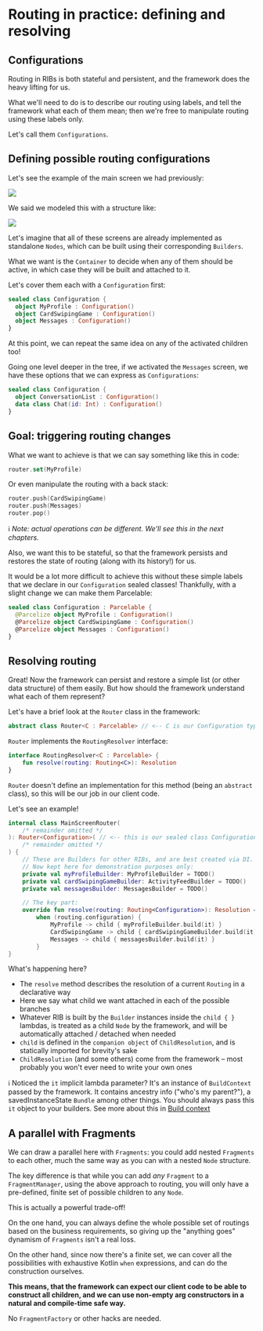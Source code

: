 # Routing in practice: defining and resolving

## Configurations

Routing in RIBs is both stateful and persistent, and the framework does the heavy lifting for us. 

What we'll need to do is to describe our routing using labels, and tell the framework what each of them mean; then we're free to manipulate routing using these labels only.

Let's call them ```Configurations```.


## Defining possible routing configurations

Let's see the example of the main screen we had previously:

![](https://i.imgur.com/HGI5gNg.png)

We said we modeled this with a structure like:

![](https://i.imgur.com/NOaSvhf.png)    

Let's imagine that all of these screens are already implemented as standalone ```Nodes```, which can be built using their corresponding ```Builders```.

What we want is the ```Container``` to decide when any of them should be active, in which case they will be built and attached to it.

Let's cover them each with a ```Configuration``` first:

 ```kotlin
 sealed class Configuration {
   object MyProfile : Configuration()
   object CardSwipingGame : Configuration()
   object Messages : Configuration()
 }
 ```

At this point, we can repeat the same idea on any of the activated children too! 

Going one level deeper in the tree, if we activated the ```Messages``` screen, we have these options that we can express as ```Configurations```:

```kotlin
sealed class Configuration {
  object ConversationList : Configuration()
  data class Chat(id: Int) : Configuration()
}
```


## Goal: triggering routing changes

What we want to achieve is that we can say something like this in code:

```kotlin
router.set(MyProfile)
```

Or even manipulate the routing with a back stack:
```kotlin
router.push(CardSwipingGame)
router.push(Messages)
router.pop()
```

ℹ️ _Note: actual operations can be different. We'll see this in the next chapters._

Also, we want this to be stateful, so that the framework persists and restores the state of routing (along with its history!) for us.

It would be a lot more difficult to achieve this without these simple labels that we declare in our ```Configuration``` sealed classes! Thankfully, with a slight change we can make them Parcelable:

 ```kotlin
 sealed class Configuration : Parcelable {
   @Parcelize object MyProfile : Configuration()
   @Parcelize object CardSwipingGame : Configuration()
   @Parcelize object Messages : Configuration()
 }
 ```

## Resolving routing

Great! Now the framework can persist and restore a simple list (or other data structure) of them easily. But how should the framework understand what each of them represent?

Let's have a brief look at the ```Router``` class in the framework:

```kotlin
abstract class Router<C : Parcelable> // <-- C is our Configuration type
```

```Router``` implements the ```RoutingResolver``` interface:

```kotlin
interface RoutingResolver<C : Parcelable> {
    fun resolve(routing: Routing<C>): Resolution
}
```

```Router``` doesn't define an implementation for this method (being an ```abstract``` class), so this will be our job in our client code.

Let's see an example!

```kotlin
internal class MainScreenRouter(
    /* remainder omitted */
): Router<Configuration>( // <-- this is our sealed class Configuration from above
    /* remainder omitted */
) {
    // These are Builders for other RIBs, and are best created via DI.
    // Now kept here for demonstration purposes only:
    private val myProfileBuilder: MyProfileBuilder = TODO()
    private val cardSwipingGameBuilder: ActivityFeedBuilder = TODO()
    private val messagesBuilder: MessagesBuilder = TODO()

    // The key part:
    override fun resolve(routing: Routing<Configuration>): Resolution =
        when (routing.configuration) {
            MyProfile -> child { myProfileBuilder.build(it) }
            CardSwipingGame -> child { cardSwipingGameBuilder.build(it) }
            Messages -> child { messagesBuilder.build(it) }
        }
}
```

What's happening here?
- The ```resolve``` method describes the resolution of a current ```Routing``` in a declarative way
- Here we say what child we want attached in each of the possible branches
- Whatever RIB is built by the ```Builder``` instances inside the ```child { }``` lambdas, is treated as a child ```Node``` by the framework, and will be automatically attached / detached when needed
- ```child``` is defined in the ```companion object``` of ```ChildResolution```, and is statically imported for brevity's sake
- ```ChildResolution``` (and some others) come from the framework – most probably you won't ever need to write your own ones

ℹ️ Noticed the ```it``` implicit lambda parameter? It's an instance of ```BuildContext``` passed by the framework. It contains ancestry info ("who's my parent?"), a savedInstanceState ```Bundle``` among other things. You should always pass this ```it``` object to your builders. See more about this in [Build context]()


## A parallel with Fragments

We can draw a parallel here with ```Fragments```: you could add nested ```Fragments``` to each other, much the same way as you can with a nested ```Node``` structure.

The key difference is that while you can add _any_ ```Fragment``` to a ```FragmentManager```, using the above approach to routing, you will only have a pre-defined, finite set of possible children to any ```Node```.

This is actually a powerful trade-off!

On the one hand, you can always define the whole possible set of routings based on the business requirements, so giving up the "anything goes" dynamism of ```Fragments``` isn't a real loss.

On the other hand, since now there's a finite set, we can cover all the possibilities with exhaustive Kotlin ```when``` expressions, and can do the construction ourselves.

**This means, that the framework can expect our client code to be able to construct all children, and we can use non-empty arg constructors in a natural and compile-time safe way.**

No ```FragmentFactory``` or other hacks are needed.

